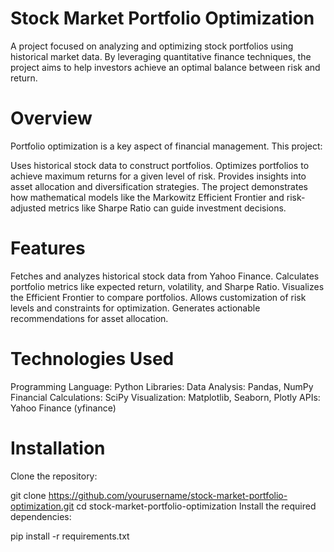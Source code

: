 # Stock Market Portfolio Optimization

A project focused on analyzing and optimizing stock portfolios using historical market data. By leveraging quantitative finance techniques, the project aims to help investors achieve an optimal balance between risk and return.

# Overview

Portfolio optimization is a key aspect of financial management. This project:

Uses historical stock data to construct portfolios.
Optimizes portfolios to achieve maximum returns for a given level of risk.
Provides insights into asset allocation and diversification strategies.
The project demonstrates how mathematical models like the Markowitz Efficient Frontier and risk-adjusted metrics like Sharpe Ratio can guide investment decisions.

# Features

Fetches and analyzes historical stock data from Yahoo Finance.
Calculates portfolio metrics like expected return, volatility, and Sharpe Ratio.
Visualizes the Efficient Frontier to compare portfolios.
Allows customization of risk levels and constraints for optimization.
Generates actionable recommendations for asset allocation.

# Technologies Used

Programming Language: Python
Libraries:
Data Analysis: Pandas, NumPy
Financial Calculations: SciPy
Visualization: Matplotlib, Seaborn, Plotly
APIs: Yahoo Finance (yfinance)


# Installation
Clone the repository:

git clone https://github.com/yourusername/stock-market-portfolio-optimization.git
cd stock-market-portfolio-optimization
Install the required dependencies:

pip install -r requirements.txt
